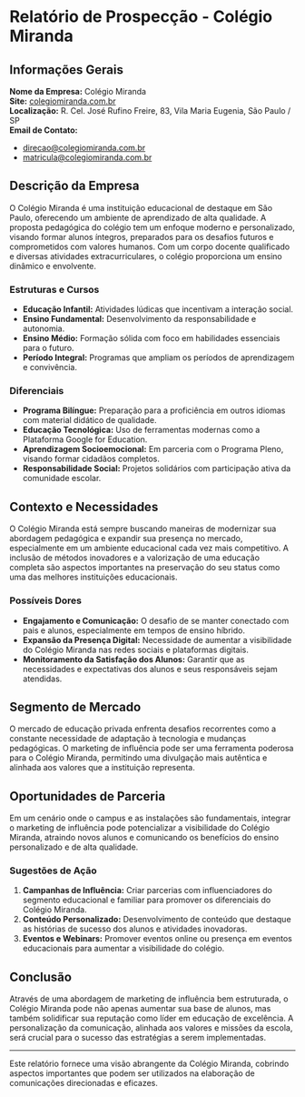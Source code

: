 # Relatório de Prospecção - Colégio Miranda

## Informações Gerais
**Nome da Empresa:** Colégio Miranda  
**Site:** [colegiomiranda.com.br](https://colegiomiranda.com.br)  
**Localização:** R. Cel. José Rufino Freire, 83, Vila Maria Eugenia, São Paulo / SP  
**Email de Contato:** 
- direcao@colegiomiranda.com.br 
- matricula@colegiomiranda.com.br

## Descrição da Empresa
O Colégio Miranda é uma instituição educacional de destaque em São Paulo, oferecendo um ambiente de aprendizado de alta qualidade. A proposta pedagógica do colégio tem um enfoque moderno e personalizado, visando formar alunos íntegros, preparados para os desafios futuros e comprometidos com valores humanos. Com um corpo docente qualificado e diversas atividades extracurriculares, o colégio proporciona um ensino dinâmico e envolvente.

### Estruturas e Cursos
- **Educação Infantil:** Atividades lúdicas que incentivam a interação social.
- **Ensino Fundamental:** Desenvolvimento da responsabilidade e autonomia.
- **Ensino Médio:** Formação sólida com foco em habilidades essenciais para o futuro.
- **Período Integral:** Programas que ampliam os períodos de aprendizagem e convivência.
  
### Diferenciais
- **Programa Bilíngue:** Preparação para a proficiência em outros idiomas com material didático de qualidade.
- **Educação Tecnológica:** Uso de ferramentas modernas como a Plataforma Google for Education.
- **Aprendizagem Socioemocional:** Em parceria com o Programa Pleno, visando formar cidadãos completos.
- **Responsabilidade Social:** Projetos solidários com participação ativa da comunidade escolar.

## Contexto e Necessidades
O Colégio Miranda está sempre buscando maneiras de modernizar sua abordagem pedagógica e expandir sua presença no mercado, especialmente em um ambiente educacional cada vez mais competitivo. A inclusão de métodos inovadores e a valorização de uma educação completa são aspectos importantes na preservação do seu status como uma das melhores instituições educacionais.

### Possíveis Dores
- **Engajamento e Comunicação:** O desafio de se manter conectado com pais e alunos, especialmente em tempos de ensino híbrido.
- **Expansão da Presença Digital:** Necessidade de aumentar a visibilidade do Colégio Miranda nas redes sociais e plataformas digitais.
- **Monitoramento da Satisfação dos Alunos:** Garantir que as necessidades e expectativas dos alunos e seus responsáveis sejam atendidas.

## Segmento de Mercado
O mercado de educação privada enfrenta desafios recorrentes como a constante necessidade de adaptação à tecnologia e mudanças pedagógicas. O marketing de influência pode ser uma ferramenta poderosa para o Colégio Miranda, permitindo uma divulgação mais autêntica e alinhada aos valores que a instituição representa.

## Oportunidades de Parceria
Em um cenário onde o campus e as instalações são fundamentais, integrar o marketing de influência pode potencializar a visibilidade do Colégio Miranda, atraindo novos alunos e comunicando os benefícios do ensino personalizado e de alta qualidade.

### Sugestões de Ação
1. **Campanhas de Influência:** Criar parcerias com influenciadores do segmento educacional e familiar para promover os diferenciais do Colégio Miranda.
2. **Conteúdo Personalizado:** Desenvolvimento de conteúdo que destaque as histórias de sucesso dos alunos e atividades inovadoras.
3. **Eventos e Webinars:** Promover eventos online ou presença em eventos educacionais para aumentar a visibilidade do colégio.

## Conclusão
Através de uma abordagem de marketing de influência bem estruturada, o Colégio Miranda pode não apenas aumentar sua base de alunos, mas também solidificar sua reputação como líder em educação de excelência. A personalização da comunicação, alinhada aos valores e missões da escola, será crucial para o sucesso das estratégias a serem implementadas.

---

Este relatório fornece uma visão abrangente da Colégio Miranda, cobrindo aspectos importantes que podem ser utilizados na elaboração de comunicações direcionadas e eficazes.